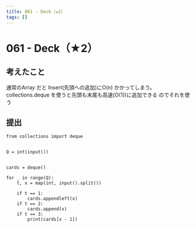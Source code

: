 ```yaml
---
title: 061 - Deck（★2）
tags: []
---
```


# 061 - Deck（★2）

## 考えたこと

通常のArray だと Insert(先頭への追加)にO(n) かかってしまう。
collections.deque を使うと先頭も末尾も高速(O(1))に追加できる のでそれを使う


## 提出

```
from collections import deque


Q = int(input())


cards = deque()

for _ in range(Q):
    t, x = map(int, input().split())

    if t == 1:
        cards.appendleft(x)
    if t == 2:
        cards.append(x)
    if t == 3:
        print(cards[x - 1])
```